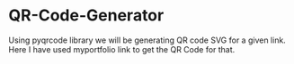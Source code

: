 # QR-Code-Generator
Using pyqrcode library we will be generating QR code SVG for a given link. Here I have used myportfolio link to get the QR Code for that.
